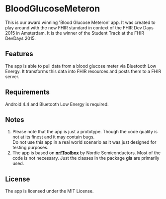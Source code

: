 # BloodGlucoseMeteron
This is our award winning 'Blood Glucose Meteron' app.
It was created to play around with the new FHIR standard in context of the FHIR Dev Days 2015 in Amsterdam. It is the winner of the Student Track at the FHIR DevDays 2015.

## Features
The app is able to pull data from a blood glucose meter via Bluetooth Low Energy. It transforms this data into FHIR resources and posts them to a FHIR server.

## Requirements
Android 4.4 and Bluetooth Low Energy is required.

## Notes
1. Please note that the app is just a prototype. Though the code quality is not at its finest and it may contain bugs.  
   Do not use this app in a real world scenario as it was just designed for testing purposes. 
2. The app is based on **[nrfToolbox](https://github.com/NordicSemiconductor/Android-nRF-Toolbox)** by Nordic Semiconductors.
   Most of the code is not necessary. Just the classes in the package **gls** are primarily used.

## License
The app is licensed under the MIT License.
